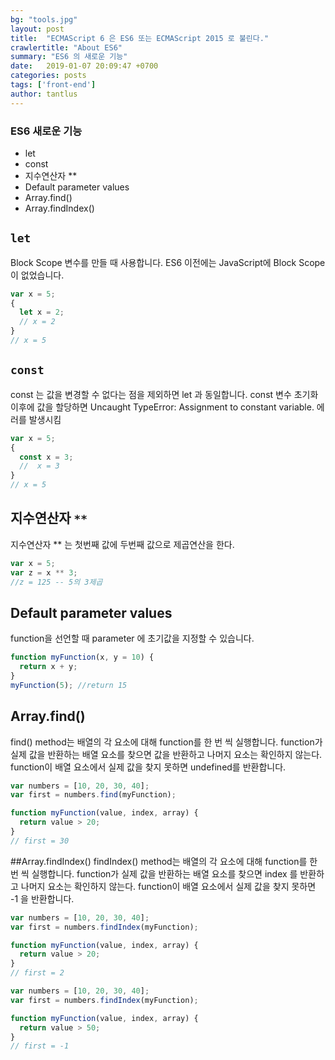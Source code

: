 ```yaml
---
bg: "tools.jpg"
layout: post
title:  "ECMAScript 6 은 ES6 또는 ECMAScript 2015 로 불린다."
crawlertitle: "About ES6"
summary: "ES6 의 새로운 기능"
date:   2019-01-07 20:09:47 +0700
categories: posts
tags: ['front-end']
author: tantlus
---
```


### ES6 새로운 기능
* let
* const
* 지수연산자 **
* Default parameter values
* Array.find()
* Array.findIndex()


## `let`
Block Scope 변수를 만들 때 사용합니다.
ES6 이전에는 JavaScript에 Block Scope이 없었습니다.

~~~javascript
var x = 5;
{
  let x = 2;
  // x = 2
}
// x = 5
~~~

## `const`
const 는 값을 변경할 수 없다는 점을 제외하면 let 과 동일합니다.
const 변수 초기화 이후에 값을 할당하면 Uncaught TypeError: Assignment to constant variable. 에러를 발생시킴

~~~javascript
var x = 5;
{
  const x = 3;
  //  x = 3
}
// x = 5
~~~

## 지수연산자 `**`
지수연산자 ** 는 첫번째 값에 두번째 값으로 제곱연산을 한다.

~~~javascript
var x = 5;
var z = x ** 3;
//z = 125 -- 5의 3제곱
~~~

## Default parameter values
function을 선언할 때 parameter 에 초기값을 지정할 수 있습니다.

~~~javascript
function myFunction(x, y = 10) {
  return x + y;
}
myFunction(5); //return 15
~~~

## Array.find()
find() method는 배열의 각 요소에 대해 function를 한 번 씩 실행합니다.
function가 실제 값을 반환하는 배열 요소를 찾으면 값을 반환하고 나머지 요소는 확인하지 않는다.
function이 배열 요소에서 실제 값을 찾지 못하면 undefined를 반환합니다.

~~~javascript
var numbers = [10, 20, 30, 40];
var first = numbers.find(myFunction);

function myFunction(value, index, array) {
  return value > 20;
}
// first = 30
~~~

##Array.findIndex()
findIndex() method는 배열의 각 요소에 대해 function를 한 번 씩 실행합니다.
function가 실제 값을 반환하는 배열 요소를 찾으면  index 를 반환하고 나머지 요소는 확인하지 않는다.
function이 배열 요소에서 실제 값을 찾지 못하면 -1 을 반환합니다.

~~~JavaScript
var numbers = [10, 20, 30, 40];
var first = numbers.findIndex(myFunction);

function myFunction(value, index, array) {
  return value > 20;
}
// first = 2
~~~

~~~JavaScript
var numbers = [10, 20, 30, 40];
var first = numbers.findIndex(myFunction);

function myFunction(value, index, array) {
  return value > 50;
}
// first = -1
~~~
